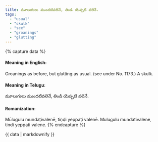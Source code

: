 ```yaml
---
title: మూలుగులు ముందటివలెనే, తిండి యెప్పటి వలెనే.
tags:
  - "usual"
  - "skulk"
  - "see"
  - "groanings"
  - "glutting"
---
```


{% capture data %}
#### Meaning in English:
Groanings as before, but glutting as usual.
(see under No. 1173.)
A skulk.

#### Meaning in Telugu:
మూలుగులు ముందటివలెనే, తిండి యెప్పటి వలెనే.

#### Romanization:
Mūlugulu mundaṭivalenē, tiṇḍi yeppaṭi valenē.
Mulugulu mundativalene, tindi yeppati valene.
{% endcapture %}

{{ data | markdownify }}

